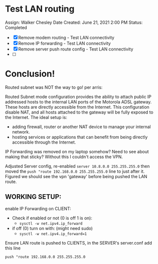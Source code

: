 # Test LAN routing

Assign: Walker Chesley
Date Created: June 21, 2021 2:00 PM
Status: Completed

- [x]  Remove modem routing - Test LAN connectivity
- [x]  Remove IP forwarding - Test LAN connectivity
- [x]  Remove server push route config - Test LAN connectivity
- [ ]  

# Conclusion!

Routed subnet was NOT the way to go! per arris: 

Routed Subnet mode configuration provides the ability to attach public 
IP addressed hosts to the internal LAN ports of the Motorola ADSL 
gateway. These hosts are directly accessible from the Internet. This 
configuration disable NAT, and all hosts attached to the gateway will be
 fully exposed to the Internet. The ideal setup is:

- adding firewall, router or another NAT device to manage your internal network.
- hosting services or applications that can benefit from being directly accessible through the Internet.

IP Forwarding was removed on my laptop somehow? Need to see about making that sticky? Without this I couldn't access the VPN. 

Adjusted Server config, re-enabled `server 10.8.0.0 255.255.255.0` then moved the `push "route 192.168.0.0 255.255.255.0` line to just after it. Figured we should see the vpn 'gateway' before being pushed the LAN route. 

## WORKING SETUP:

enable IP Forwarding on CLIENT: 

- Check if enabled or not (0 is off 1 is on):
    - `sysctl -w net.ipv4.ip_forward`
- if off (0) turn on with: (might need sudo)
    - `sysctl -w net.ipv4.ip_forward=1`

Ensure LAN route is pushed to CLIENTS, in the SERVER's server.conf add this line

`push "route 192.168.0.0 255.255.255.0`